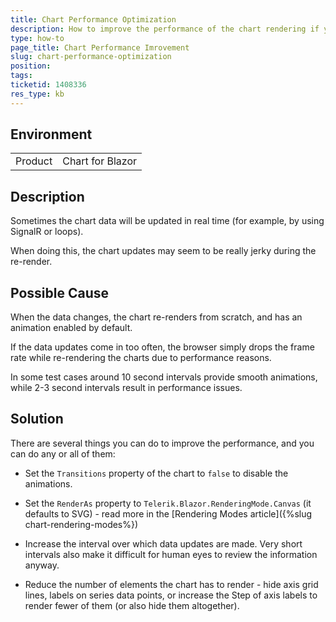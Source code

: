 ```yaml
---
title: Chart Performance Optimization
description: How to improve the performance of the chart rendering if you encounter jerky updates or slow render.
type: how-to
page_title: Chart Performance Imrovement
slug: chart-performance-optimization
position: 
tags: 
ticketid: 1408336
res_type: kb
---
```


## Environment

<table>
    <tbody>
        <tr>
            <td>Product</td>
            <td>Chart for Blazor</td>
        </tr>
    </tbody>
</table>

## Description

Sometimes the chart data will be updated in real time (for example, by using SignalR or loops). 

When doing this, the chart updates may seem to be really jerky during the re-render.

## Possible Cause

When the data changes, the chart re-renders from scratch, and has an animation enabled by default.

If the data updates come in too often, the browser simply drops the frame rate while re-rendering the charts due to performance reasons. 

In some test cases around 10 second intervals provide smooth animations, while 2-3 second intervals result in performance issues.

## Solution

There are several things you can do to improve the performance, and you can do any or all of them:

* Set the `Transitions` property of the chart to `false` to disable the animations.

* Set the `RenderAs` property to `Telerik.Blazor.RenderingMode.Canvas` (it defaults to SVG) - read more in the [Rendering Modes article]({%slug chart-rendering-modes%})

* Increase the interval over which data updates are made. Very short intervals also make it difficult for human eyes to review the information anyway.

* Reduce the number of elements the chart has to render - hide axis grid lines, labels on series data points, or increase the  Step of axis labels to render fewer of them (or also hide them altogether).

